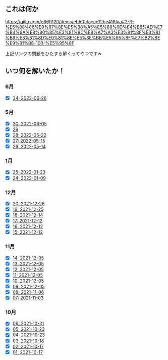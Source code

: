 ## これは何か

https://qiita.com/e869120/items/eb50fdaece12be418faa#2-3-%E5%88%86%E9%87%8E%E5%88%A5%E5%88%9D%E4%B8%AD%E7%B4%9A%E8%80%85%E3%81%8C%E8%A7%A3%E3%81%8F%E3%81%B9%E3%81%8D%E9%81%8E%E5%8E%BB%E5%95%8F%E7%B2%BE%E9%81%B8-100-%E5%95%8F

上記リンクの問題をひたすら解くってやつですw

## いつ何を解いたか！

### 6月

- [x] [34: 2022-06-26](./34/thirty-four.py)

### 5月

- [x] [30: 2022-06-05](./30/thirty.py)
- [x] [29](./29/twenty-nine.py)
- [x] [28: 2022-05-22](./28/twenty-eight-two.py)
- [x] [27: 2022-05-15](./27/twenty-seven.py)
- [x] [26: 2022-05-14](./26/twenty-six.py)

### 1月

- [x] [25: 2022-01-23](./25/twenty_five.py)
- [x] [24: 2022-01-09](./24/twenty_four.py)

### 12月

- [x] [20: 2021-12-26](./20/twenty.py)
- [x] [19: 2021-12-25](./19/nineteen.py)
- [x] [18: 2021-12-14](./18/eighteen.py)
- [x] [17: 2021-12-12](./17/seventeen.py)
- [x] [16: 2021-12-12](./16/sixteen.py)
- [x] [15: 2021-12-12](./15/fifteen.py)

### 11月

- [x] [14: 2021-12-05](./14/fourteen.py)
- [x] [13: 2021-12-05](./13/thirteen.py)
- [x] [12: 2021-12-05](./12/twelve.py)
- [x] [11: 2021-12-05](./11/eleven.py)
- [x] [10: 2021-12-05](./10/ten.py)
- [x] [09: 2021-12-05](./9/nine.py)
- [x] [08: 2021-11-06](./8/eight.py)
- [x] [07: 2021-11-03](./7/seven.py)

### 10月

- [x] [06: 2021-10-31](./6/six.py)
- [x] [05: 2021-10-23](./5/five.py)
- [x] [04: 2021-10-23](./4/four.py)
- [x] [03: 2021-10-18](./3/three.py)
- [x] [02: 2021-10-17](./2/two.py)
- [x] [01: 2021-10-17](./1/one.py)

